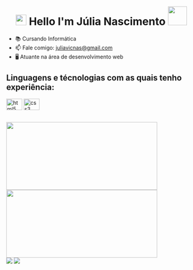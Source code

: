 

<h1 align="center">
<img src="https://media.giphy.com/media/hvRJCLFzcasrR4ia7z/giphy.gif" width="28">
Hello I'm Júlia Nascimento <img src="https://media.giphy.com/media/12oufCB0MyZ1Go/giphy.gif" width="50">
</h1>

- 📚 Cursando Informática
- 📫 Fale comigo: juliavicnas@gmail.com
- 🖥️ Atuante na área de desenvolvimento web

<h2>Linguagens e técnologias com as quais tenho experiência:</h2>

<div align="left">
  <img src="https://cdn.jsdelivr.net/gh/devicons/devicon/icons/html5/html5-original.svg" height="30" width="42" alt="html5 logo"/>
  <img src="https://cdn.jsdelivr.net/gh/devicons/devicon/icons/css3/css3-original.svg" height="30" width="42" alt="css3 logo"/>
</div>

##

  <a href="https://github.com/julianascomento4">
  <img height="180em" width="400px" src="https://github-readme-stats.vercel.app/api?username=julianascimento4&show_icons=true&theme=transparent&include_all_commits=true&count_private=true"/>
  <img height="180em" width="400px" src="https://github-readme-stats.vercel.app/api/top-langs/?username=julianascimento4&layout=compact&langs_count=7&theme=transparent"/>
  


<div> 
  <a href="https://www.instagram.com/juliaa.nas/" target="_blank"><img src="https://img.shields.io/badge/-Instagram-%23E4405F?style=for-the-badge&logo=instagram&logoColor=white" target="_blank"></a>
  <a href="https://www.linkedin.com/in/j%C3%BAlia-nascimento-126352202/" target="_blank"><img src="https://img.shields.io/badge/-LinkedIn-%230077B5?style=for-the-badge&logo=linkedin&logoColor=white" target="_blank"></a> 
</div>
